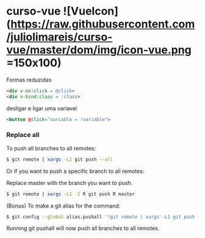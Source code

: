 # curso-vue ![VueIcon](https://raw.githubusercontent.com/juliolimareis/curso-vue/master/dom/img/icon-vue.png =150x100)

Formas reduzidas
```html
<div v-on:click = @click>
<div v-bind:class = :class>
```

desligar e ligar uma variavel
```html
<button @click="variable = !variable">
```

### Replace all
To push all branches to all remotes:

```sh
$ git remote | xargs -L1 git push --all
```

Or if you want to push a specific branch to all remotes:

Replace master with the branch you want to push.

```sh
$ git remote | xargs -L1 -I R git push R master
```

(Bonus) To make a git alias for the command:

```sh
$ git config --global alias.pushall '!git remote | xargs -L1 git push --all'
```

Running git pushall will now push all branches to all remotes.
